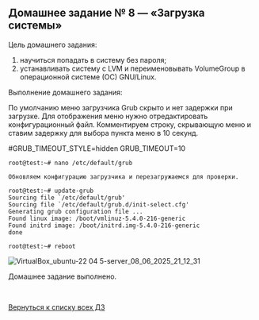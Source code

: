 ## Домашнее задание № 8 — «Загрузка системы»

Цель домашнего задания: 
1) научиться попадать в систему без пароля;
2) устанавливать систему с LVM и переименовывать VolumeGroup в операционной системе (ОС) GNU/Linux.

Выполнение домашнего задания:

По умолчанию меню загрузчика Grub скрыто и нет задержки при загрузке. Для отображения меню нужно отредактировать конфигурационный файл.
Комментируем строку, скрывающую меню и ставим задержку для выбора пункта меню в 10 секунд.

#GRUB_TIMEOUT_STYLE=hidden 
GRUB_TIMEOUT=10

```console
root@test:~# nano /etc/default/grub
```

```console
Обновляем конфигурацию загрузчика и перезагружаемся для проверки.

root@test:~# update-grub
Sourcing file `/etc/default/grub'
Sourcing file `/etc/default/grub.d/init-select.cfg'
Generating grub configuration file ...
Found linux image: /boot/vmlinuz-5.4.0-216-generic
Found initrd image: /boot/initrd.img-5.4.0-216-generic
done

root@test:~# reboot
```


![VirtualBox_ubuntu-22 04 5-server_08_06_2025_21_12_31](https://github.com/user-attachments/assets/d95a08b5-8988-40b0-b342-77da67e611d5)








































Домашнее задание выполнено.

<br/>

[Вернуться к списку всех ДЗ](../README.md)
